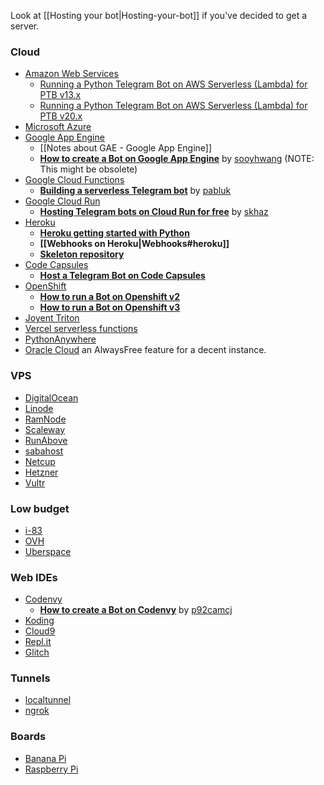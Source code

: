 Look at [[Hosting your bot|Hosting-your-bot]] if you've decided to get a server.

### Cloud
* [Amazon Web Services](https://aws.amazon.com/)
    * [Running a Python Telegram Bot on AWS Serverless (Lambda) for PTB v13.x](https://github.com/jojo786/Sample-Python-Telegram-Bot-AWS-Serverless)
    * [Running a Python Telegram Bot on AWS Serverless (Lambda) for PTB v20.x](https://github.com/python-telegram-bot/python-telegram-bot/wiki/Sample-for-Telegram-bot-with-PTB-v20.x-hosted-on-AWS-Lambda)
* [Microsoft Azure](https://azure.microsoft.com/)
* [Google App Engine](https://cloud.google.com/appengine) 
    * [[Notes about GAE - Google App Engine]]
    * **[How to create a Bot on Google App Engine](https://github.com/sooyhwang/Simple-Echo-Telegram-Bot)** by [sooyhwang](https://github.com/sooyhwang) (NOTE: This might be obsolete)
* [Google Cloud Functions](https://cloud.google.com/functions/) 
    * **[Building a serverless Telegram bot](https://seminar.io/2018/09/03/building-serverless-telegram-bot/)** by [pabluk](https://github.com/pabluk)
* [Google Cloud Run](https://cloud.google.com/run/) 
    * **[Hosting Telegram bots on Cloud Run for free](https://nullonerror.org/2021/01/08/hosting-telegram-bots-on-google-cloud-run/)** by [skhaz](https://github.com/skhaz/)
* [Heroku](https://www.heroku.com/)
    * **[Heroku getting started with Python](https://devcenter.heroku.com/articles/getting-started-with-python#introduction)**
    * **[[Webhooks on Heroku|Webhooks#heroku]]**
    * **[Skeleton repository](https://github.com/Bibo-Joshi/ptb-heroku-skeleton)**
* [Code Capsules](https://codecapsules.io)
    * **[Host a Telegram Bot on Code Capsules](https://codecapsules.io/docs/tutorials/create-and-host-telegram-bot/)**
* [OpenShift](https://www.openshift.com/)
    * **[How to run a Bot on Openshift v2](https://github.com/lufte/python-telegram-bot-openshift)**
    * **[How to run a Bot on Openshift v3](https://github.com/Gotham13121997/python-telegram-bot-openshift3)**
* [Joyent Triton](https://www.joyent.com/triton)
* [Vercel serverless functions](https://vercel.com/docs/serverless-functions/supported-languages#python)
* [PythonAnywhere](https://www.pythonanywhere.com)
* [Oracle Cloud](https://www.oracle.com/cloud/free/) an AlwaysFree feature for a decent instance.

### VPS
* [DigitalOcean](https://www.digitalocean.com/)
* [Linode](https://www.linode.com/)
* [RamNode](https://www.ramnode.com/)
* [Scaleway](https://www.scaleway.com/)
* [RunAbove](https://www.runabove.com/)
* [sabahost](http://sabatemplate.ir/)
* [Netcup](https://www.netcup.eu/vserver/vps.php)
* [Hetzner](http://hetzner.cloud/)
* [Vultr](https://www.vultr.com/)


### Low budget
* [i-83](https://i-83.net/)
* [OVH](https://www.ovh.com/us/vps/) 
* [Uberspace](https://uberspace.de/)

### Web IDEs
* [Codenvy](https://codenvy.com/)
    * **[How to create a Bot on Codenvy](https://github.com/p92camcj/Tutorial-telegram-bot)** by [p92camcj](https://github.com/p92camcj/Tutorial-telegram-bot)
* [Koding](https://koding.com/)
* [Cloud9](https://c9.io/)
* [Repl.it](https://repl.it/)
* [Glitch](https://glitch.com/)

### Tunnels
* [localtunnel](https://localtunnel.me/)
* [ngrok](https://ngrok.com/)

### Boards
* [Banana Pi](http://www.banana-pi.org/)
* [Raspberry Pi](https://www.raspberrypi.org/)